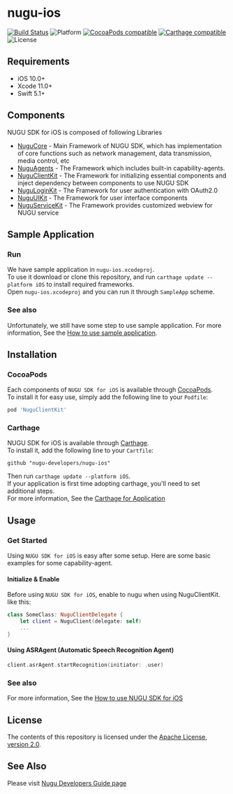 # nugu-ios
[![Build Status](https://travis-ci.org/nugu-developers/nugu-ios.svg?branch=master)](https://travis-ci.org/nugu-developers/nugu-ios)
![Platform](https://img.shields.io/badge/platform-iOS-999999)
[![CocoaPods compatible](https://img.shields.io/cocoapods/v/NuguClientKit)](https://github.com/nugu-developers/nugu-ios)
[![Carthage compatible](https://img.shields.io/badge/Carthage-compatible-4BC51D.svg?style=flat)](https://github.com/Carthage/Carthage)
![License](https://img.shields.io/github/license/nugu-developers/nugu-ios)

## Requirements
- iOS 10.0+
- Xcode 11.0+
- Swift 5.1+

## Components
NUGU SDK for iOS is composed of following Libraries 
- [NuguCore](NuguCore/) - Main Framework of NUGU SDK, which has implementation of core functions such as network management, data transmission, media control, etc
- [NuguAgents](NuguAgents/) - The Framework which includes built-in capability-agents.
- [NuguClientKit](NuguClientKit/) - The Framework for initializing essential components and inject dependency between components to use NUGU SDK
- [NuguLoginKit](NuguLoginKit/) - The Framework for user authentication with OAuth2.0
- [NuguUIKit](NuguUIKit/) - The Framework for user interface components
- [NuguServiceKit](NuguServiceKit/) - The Framework provides customized webview for NUGU service

## Sample Application

### Run
We have sample application in `nugu-ios.xcodeproj`.  
To use it download or clone this repository, and run `carthage update --platform iOS` to install required frameworks.  
Open `nugu-ios.xcodeproj` and you can run it through `SampleApp` scheme.

### See also
Unfortunately, we still have some step to use sample application.
For more information, See the [How to use sample application](https://github.com/nugu-developers/nugu-ios/wiki/How-to-use-sample-application).

## Installation

### CocoaPods
Each components of `NUGU SDK for iOS` is available through [CocoaPods](https://cocoapods.org).  
To install it for easy use, simply add the following line to your `Podfile`:  

```ruby
pod 'NuguClientKit'
```

### Carthage
NUGU SDK for iOS is available through [Carthage](https://github.com/Carthage/Carthage).  
To install it, add the following line to your `Cartfile`:  

```
github "nugu-developers/nugu-ios"
```

Then run `carthage update --platform iOS`.  
If your application is first time adopting carthage, you'll need to set additional steps.  
For more information, See the [Carthage for Application](https://github.com/Carthage/Carthage#adding-frameworks-to-an-application)  

## Usage

### Get Started
Using `NUGU SDK for iOS` is easy after some setup.
Here are some basic examples for some capability-agent.
#### Initialize & Enable
Before using `NUGU SDK for iOS`, enable to nugu when using NuguClientKit. like this:
```swift 
class SomeClass: NuguClientDelegate {
    let client = NuguClient(delegate: self)
    ...
}
```

#### Using ASRAgent (Automatic Speech Recognition Agent)
```swift
client.asrAgent.startRecognition(initiator: .user)
```

### See also
For more information, See the [How to use NUGU SDK for iOS](https://github.com/nugu-developers/nugu-ios/wiki/How-to-use-NUGU-SDK-for-iOS)

## License
The contents of this repository is licensed under the
[Apache License, version 2.0](http://www.apache.org/licenses/LICENSE-2.0).

## See Also
Please visit [Nugu Developers Guide page](https://developers-doc.nugu.co.kr/nugu-sdk/platform/ios)
